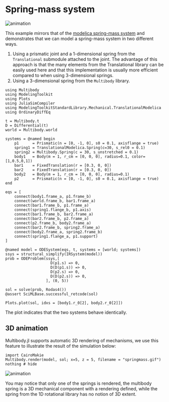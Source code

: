 # Spring-mass system

![animation](springmass.gif)

This example mirrors that of the [modelica spring-mass system](https://doc.modelica.org/om/Modelica.Mechanics.MultiBody.Examples.Elementary.SpringMassSystem.html) and demonstrates that we can model a spring-mass system in two different ways.

1. Using a prismatic joint and a 1-dimensional spring from the `Translational` submodule attached to the joint. The advantage of this approach is that the many elements from the Translational library can be easily used here and that this implementation is usually more efficient compared to when using 3-dimensional springs.
2. Using a 3-dimensional spring from the `Multibody` library.


```@example spring_mass_system
using Multibody
using ModelingToolkit
using Plots
using JuliaSimCompiler
using ModelingToolkitStandardLibrary.Mechanical.TranslationalModelica
using OrdinaryDiffEq

t = Multibody.t
D = Differential(t)
world = Multibody.world

systems = @named begin
    p1      = Prismatic(n = [0, -1, 0], s0 = 0.1, axisflange = true)
    spring1 = TranslationalModelica.Spring(c=30, s_rel0 = 0.1)
    spring2 = Multibody.Spring(c = 30, s_unstretched = 0.1)
    body1   = Body(m = 1, r_cm = [0, 0, 0], radius=0.1, color=[1,0.5,0,1])
    bar1    = FixedTranslation(r = [0.3, 0, 0])
    bar2    = FixedTranslation(r = [0.3, 0, 0])
    body2   = Body(m = 1, r_cm = [0, 0, 0], radius=0.1)
    p2      = Prismatic(n = [0, -1, 0], s0 = 0.1, axisflange = true)
end

eqs = [
    connect(body1.frame_a, p1.frame_b)
    connect(world.frame_b, bar1.frame_a)
    connect(bar1.frame_b, p1.frame_a)
    connect(spring1.flange_b, p1.axis)
    connect(bar1.frame_b, bar2.frame_a)
    connect(bar2.frame_b, p2.frame_a)
    connect(p2.frame_b, body2.frame_a)
    connect(bar2.frame_b, spring2.frame_a)
    connect(body2.frame_a, spring2.frame_b)
    connect(spring1.flange_a, p1.support)
]

@named model = ODESystem(eqs, t, systems = [world; systems])
ssys = structural_simplify(IRSystem(model))
prob = ODEProblem(ssys,[
                    D(p1.s) => 0,
                    D(D(p1.s)) => 0,
                    D(p2.s) => 0,
                    D(D(p2.s)) => 0,
                  ], (0, 5))

sol = solve(prob, Rodas4())
@assert SciMLBase.successful_retcode(sol)

Plots.plot(sol, idxs = [body1.r_0[2], body2.r_0[2]])
```
The plot indicates that the two systems behave identically. 

## 3D animation
Multibody.jl supports automatic 3D rendering of mechanisms, we use this feature to illustrate the result of the simulation below:

```@example spring_mass_system
import CairoMakie
Multibody.render(model, sol; x=5, z = 5, filename = "springmass.gif")
nothing # hide
```

![animation](springmass.gif)

You may notice that only one of the springs is rendered, the multibody spring is a 3D mechanical component with a rendering defined, while the spring from the 1D rotational library has no notion of 3D extent.